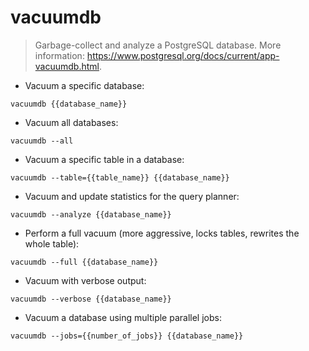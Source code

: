 # vacuumdb

> Garbage-collect and analyze a PostgreSQL database.
> More information: <https://www.postgresql.org/docs/current/app-vacuumdb.html>.

- Vacuum a specific database:

`vacuumdb {{database_name}}`

- Vacuum all databases:

`vacuumdb --all`

- Vacuum a specific table in a database:

`vacuumdb --table={{table_name}} {{database_name}}`

- Vacuum and update statistics for the query planner:

`vacuumdb --analyze {{database_name}}`

- Perform a full vacuum (more aggressive, locks tables, rewrites the whole table):

`vacuumdb --full {{database_name}}`

- Vacuum with verbose output:

`vacuumdb --verbose {{database_name}}`

- Vacuum a database using multiple parallel jobs:

`vacuumdb --jobs={{number_of_jobs}} {{database_name}}`

